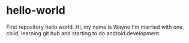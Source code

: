 # hello-world
First repository hello world.
Hi, my name is Wayne I'm married with one child, learning git hub and starting to do android development.
